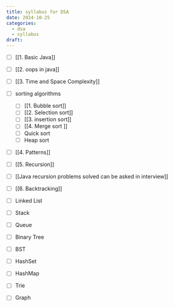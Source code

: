 ```yaml
---
title: syllabus for DSA
date: 2024-10-25
categories:
  - dsa
  - syllabus
draft:
---
```



- [ ] [[1. Basic Java]]
- [ ] [[2. oops in java]]
- [ ] [[3. Time and Space Complexity]]
- [ ] sorting algorithms
	- [ ] [[1. Bubble sort]]
	- [ ] [[2. Selection sort]]
	- [ ] [[3. insertion sort]] 
	- [ ] [[4. Merge sort ]]
	- [ ] Quick sort
	- [ ] Heap sort
- [ ] [[4. Patterns]]
- [ ] [[5. Recursion]]
- [ ] [[Java recursion problems solved can be asked in interview]]
- [ ] [[6. Backtracking]]
- [ ] Linked List
- [ ] Stack
- [ ] Queue
- [ ] Binary Tree
- [ ] BST
- [ ] HashSet
- [ ] HashMap
- [ ] Trie
- [ ] Graph



